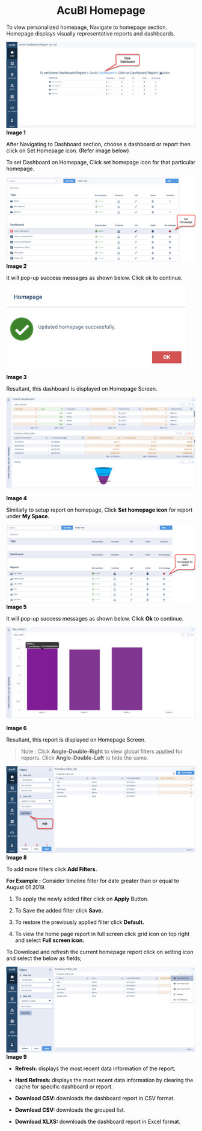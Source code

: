


<center><h1>AcuBI Homepage</h1></center>

To view personalized homepage, Navigate to homepage section. Homepage displays visually representative reports and dashboards.

![enter image description here](https://raw.githubusercontent.com/sv18042016/fp1/d3e23c9c44e29362626d80c69176c75a5f76f9d9/images/New_version5/TD_Homepage_1.png)
<b><font color = "Black"> Image 1</b>

After Navigating to Dashboard section, choose a dashboard or report then click on Set Homepage icon.  (Refer image below)

To set Dashboard on Homepage, Click set homepage icon for that particular homepage.

![enter image description here](https://raw.githubusercontent.com/sv18042016/fp1/424a0aedf69fac574dc72750fd54b013f89c804f/images/New_version5/ud_homepage_image1.png)
<b><font color = "Black"> Image 2</b>

It will pop-up success messages as shown below. Click ok to continue.

![enter image description here](https://raw.githubusercontent.com/sv18042016/fp1/ed50074f9ff74061c21e0abef3c27ee5fd2d9c1c/images/New_version5/TD_Homepage_5.png)

<b><font color = "Black"> Image 3 </b>

Resultant, this dashboard is displayed on Homepage Screen.

![enter image description here](https://raw.githubusercontent.com/sv18042016/fp1/5333a047bab3742d4446c88134ac3e554cdb237d/images/New_version5/ud_homepage_image2.png)

<b><font color = "Black"> Image 4 </b>

Similarly to setup report on homepage, Click <b>Set homepage icon</b> for report under <b> My Space. </b>

![enter image description here](https://raw.githubusercontent.com/sv18042016/fp1/94ecae720bc0b4aa7cc88429a389d06ec03538f5/images/New_version5/ud_homepage_image3.png)
<b><font color = "Black"> Image 5 </b>

It will pop-up success messages as shown below. Click <b>Ok</b> to continue.

![enter image description here](https://raw.githubusercontent.com/sv18042016/fp1/94ecae720bc0b4aa7cc88429a389d06ec03538f5/images/New_version5/ud_homepage_image4.png)

<b><font color = "Black"> Image 6 </b>

Resultant, this report is displayed on Homepage Screen.

> Note :  Click <b>Angle-Double-Right</b> to view global filters applied for reports.  Click <b>Angle-Double-Left</b> to hide the same.

![enter image description here](https://raw.githubusercontent.com/sv18042016/fp1/1f09b6be737d29d65cbb169ba045c2059ff7433f/images/New_version5/TD_Homepage_7.png)
<b><font color = "Black"> Image 8</b>

To add more filters click  <b> Add Filters.</b>

<b>For Example :</b>  Consider timeline filter for date greater than or equal to August 01 2019.

1.  To apply the newly added filter click on  <b>Apply</b>  Button.

2. To Save the added filter click <b> Save.</b>

3.  To restore the previously applied filter click <b>Default.</b>

4. To view the home page report in full screen click grid icon on top right and select <b>Full screen icon.</b>

To Download and refresh the current homepage report click on setting icon and select the below as fields;

![enter image description here](https://raw.githubusercontent.com/sv18042016/fp1/7b45659831bb6be5b3edf29337f98e822eb0c736/images/New_version5/TD_Homepage_8.png)
<b><font color = "Black"> Image 9</b>

-   <b>Refresh:</b>  displays the most recent data information of the report.
    
-   <b>Hard Refresh: </b>  displays the most recent data information by clearing the cache for specific dashboard or report.
    
-   <b>Download CSV: </b> downloads the dashboard report in CSV format.
    
-   <b>Download CSV: </b> downloads the grouped list.
    
-   <b>Download XLXS: </b> downloads the dashboard report in Excel format.
<!--stackedit_data:
eyJoaXN0b3J5IjpbLTIwNDA5NDAyNCwtMjExMjk3MzU1MSwtMj
AyNjA5ODQyMiwtOTM3Mzc0NjE1LC0xNjkwNjMzODgzLDExNDY2
OTI5MTksMTY5MTMzOTA2MywxODYyNjU4Njc2LDIwNDAxMjg0Mz
UsMTc5MjMwODA5NSwtMTE5NDM0NjQzM119
-->